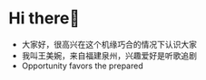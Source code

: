 # **Hi there**:wave:
- 大家好，很高兴在这个机缘巧合的情况下认识大家
- 我叫王美婉，来自福建泉州，兴趣爱好是听歌追剧
- Opportunity favors the prepared
